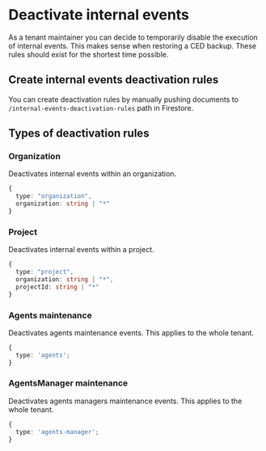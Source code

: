 # Deactivate internal events

As a tenant maintainer you can decide to temporarily disable the execution of internal events. This makes sense when restoring a CED backup. These rules should exist for the shortest time possible.

## Create internal events deactivation rules

You can create deactivation rules by manually pushing documents to `/internal-events-deactivation-rules` path in Firestore.

## Types of deactivation rules

### Organization

Deactivates internal events within an organization.

```typescript
{
  type: "organization",
  organization: string | "*"
}
```

### Project

Deactivates internal events within a project.

```typescript
{
  type: "project",
  organization: string | "*",
  projectId: string | "*"
}
```

### Agents maintenance

Deactivates agents maintenance events. This applies to the whole tenant.

```typescript
{
  type: 'agents';
}
```

### AgentsManager maintenance

Deactivates agents managers maintenance events. This applies to the whole tenant.

```typescript
{
  type: 'agents-manager';
}
```
